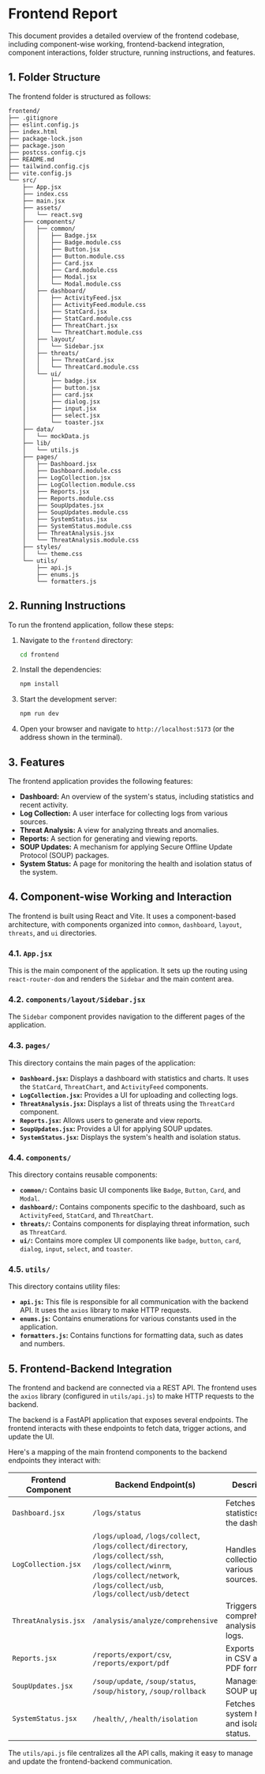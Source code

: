 # Frontend Report

This document provides a detailed overview of the frontend codebase, including component-wise working, frontend-backend integration, component interactions, folder structure, running instructions, and features.

## 1. Folder Structure

The frontend folder is structured as follows:

```
frontend/
├── .gitignore
├── eslint.config.js
├── index.html
├── package-lock.json
├── package.json
├── postcss.config.cjs
├── README.md
├── tailwind.config.cjs
├── vite.config.js
└── src/
    ├── App.jsx
    ├── index.css
    ├── main.jsx
    ├── assets/
    │   └── react.svg
    ├── components/
    │   ├── common/
    │   │   ├── Badge.jsx
    │   │   ├── Badge.module.css
    │   │   ├── Button.jsx
    │   │   ├── Button.module.css
    │   │   ├── Card.jsx
    │   │   ├── Card.module.css
    │   │   ├── Modal.jsx
    │   │   └── Modal.module.css
    │   ├── dashboard/
    │   │   ├── ActivityFeed.jsx
    │   │   ├── ActivityFeed.module.css
    │   │   ├── StatCard.jsx
    │   │   ├── StatCard.module.css
    │   │   ├── ThreatChart.jsx
    │   │   └── ThreatChart.module.css
    │   ├── layout/
    │   │   └── Sidebar.jsx
    │   ├── threats/
    │   │   ├── ThreatCard.jsx
    │   │   └── ThreatCard.module.css
    │   └── ui/
    │       ├── badge.jsx
    │       ├── button.jsx
    │       ├── card.jsx
    │       ├── dialog.jsx
    │       ├── input.jsx
    │       ├── select.jsx
    │       └── toaster.jsx
    ├── data/
    │   └── mockData.js
    ├── lib/
    │   └── utils.js
    ├── pages/
    │   ├── Dashboard.jsx
    │   ├── Dashboard.module.css
    │   ├── LogCollection.jsx
    │   ├── LogCollection.module.css
    │   ├── Reports.jsx
    │   ├── Reports.module.css
    │   ├── SoupUpdates.jsx
    │   ├── SoupUpdates.module.css
    │   ├── SystemStatus.jsx
    │   ├── SystemStatus.module.css
    │   ├── ThreatAnalysis.jsx
    │   └── ThreatAnalysis.module.css
    ├── styles/
    │   └── theme.css
    └── utils/
        ├── api.js
        ├── enums.js
        └── formatters.js
```

## 2. Running Instructions

To run the frontend application, follow these steps:

1.  Navigate to the `frontend` directory:
    ```bash
    cd frontend
    ```
2.  Install the dependencies:
    ```bash
    npm install
    ```
3.  Start the development server:
    ```bash
    npm run dev
    ```
4.  Open your browser and navigate to `http://localhost:5173` (or the address shown in the terminal).

## 3. Features

The frontend application provides the following features:

*   **Dashboard:** An overview of the system's status, including statistics and recent activity.
*   **Log Collection:** A user interface for collecting logs from various sources.
*   **Threat Analysis:** A view for analyzing threats and anomalies.
*   **Reports:** A section for generating and viewing reports.
*   **SOUP Updates:** A mechanism for applying Secure Offline Update Protocol (SOUP) packages.
*   **System Status:** A page for monitoring the health and isolation status of the system.

## 4. Component-wise Working and Interaction

The frontend is built using React and Vite. It uses a component-based architecture, with components organized into `common`, `dashboard`, `layout`, `threats`, and `ui` directories.

### 4.1. `App.jsx`

This is the main component of the application. It sets up the routing using `react-router-dom` and renders the `Sidebar` and the main content area.

### 4.2. `components/layout/Sidebar.jsx`

The `Sidebar` component provides navigation to the different pages of the application.

### 4.3. `pages/`

This directory contains the main pages of the application:

*   **`Dashboard.jsx`:** Displays a dashboard with statistics and charts. It uses the `StatCard`, `ThreatChart`, and `ActivityFeed` components.
*   **`LogCollection.jsx`:** Provides a UI for uploading and collecting logs.
*   **`ThreatAnalysis.jsx`:** Displays a list of threats using the `ThreatCard` component.
*   **`Reports.jsx`:** Allows users to generate and view reports.
*   **`SoupUpdates.jsx`:** Provides a UI for applying SOUP updates.
*   **`SystemStatus.jsx`:** Displays the system's health and isolation status.

### 4.4. `components/`

This directory contains reusable components:

*   **`common/`:** Contains basic UI components like `Badge`, `Button`, `Card`, and `Modal`.
*   **`dashboard/`:** Contains components specific to the dashboard, such as `ActivityFeed`, `StatCard`, and `ThreatChart`.
*   **`threats/`:** Contains components for displaying threat information, such as `ThreatCard`.
*   **`ui/`:** Contains more complex UI components like `badge`, `button`, `card`, `dialog`, `input`, `select`, and `toaster`.

### 4.5. `utils/`

This directory contains utility files:

*   **`api.js`:** This file is responsible for all communication with the backend API. It uses the `axios` library to make HTTP requests.
*   **`enums.js`:** Contains enumerations for various constants used in the application.
*   **`formatters.js`:** Contains functions for formatting data, such as dates and numbers.

## 5. Frontend-Backend Integration

The frontend and backend are connected via a REST API. The frontend uses the `axios` library (configured in `utils/api.js`) to make HTTP requests to the backend.

The backend is a FastAPI application that exposes several endpoints. The frontend interacts with these endpoints to fetch data, trigger actions, and update the UI.

Here's a mapping of the main frontend components to the backend endpoints they interact with:

| Frontend Component | Backend Endpoint(s) | Description |
| --- | --- | --- |
| `Dashboard.jsx` | `/logs/status` | Fetches statistics for the dashboard. |
| `LogCollection.jsx` | `/logs/upload`, `/logs/collect`, `/logs/collect/directory`, `/logs/collect/ssh`, `/logs/collect/winrm`, `/logs/collect/network`, `/logs/collect/usb`, `/logs/collect/usb/detect` | Handles log collection from various sources. |
| `ThreatAnalysis.jsx` | `/analysis/analyze/comprehensive` | Triggers a comprehensive analysis of the logs. |
| `Reports.jsx` | `/reports/export/csv`, `/reports/export/pdf` | Exports reports in CSV and PDF formats. |
| `SoupUpdates.jsx` | `/soup/update`, `/soup/status`, `/soup/history`, `/soup/rollback` | Manages SOUP updates. |
| `SystemStatus.jsx` | `/health/`, `/health/isolation` | Fetches system health and isolation status. |

The `utils/api.js` file centralizes all the API calls, making it easy to manage and update the frontend-backend communication.